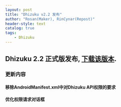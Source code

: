 ```yaml
---
layout: post
title: "Dhizuku v2.2 发布"
author: "Rosan(Maker), RinCynar(Repost)"
header-style: text
catalog: true
tags:
    - Dhizuku
---
```


## Dhizuku 2.2 正式版发布, [下载该版本](/file/Dhizuku-v2.2.apk).

### 更新内容

#### 移除AndroidManifest.xml中对Dhizuku API权限的要求

#### 优化权限请求对话框